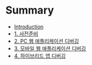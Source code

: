 Summary
=======

-	[Introduction](README.md)
-	[1. 사전준비](chapter1.md)
-	[2. PC 웹 애플리케이션 디버깅](chapter2.md)
-	[3. 모바일 웹 애플리케이션 디버깅](chapter3.md)
-	[4. 하이브리드 앱 디버깅](chapter4.md)
